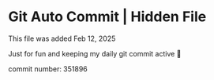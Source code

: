 # Git Auto Commit | Hidden File

This file was added Feb 12, 2025

Just for fun and keeping my daily git commit active 🤪

commit number: 351896
